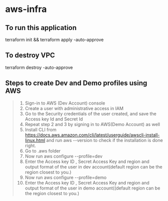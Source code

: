 # aws-infra

## To run this application 
terraform init && terraform apply -auto-approve

## To destroy VPC
terraform destroy -auto-approve

## Steps to create Dev and Demo profiles using AWS
> 1. Sign-in to AWS (Dev Account) console
> 2. Create a user with administrative access in IAM
> 3. Go to the Security credentials of the user created, and save the Access key Id and Secret Id
> 4. Repeat step 2 and 3 by signing in to AWS(Demo Account) as well
> 5. Install CLI from https://docs.aws.amazon.com/cli/latest/userguide/awscli-install-linux.html and run aws --version to check if the installation is done right.
> 6. Go to .aws folder
> 7. Now run aws configure --profile=dev
> 8. Enter the Access key ID , Secret Access Key and region and output format of the user in dev account(default region can be the region closest to you.)
> 9. Now run aws configure --profile=demo
> 10. Enter the Access key ID , Secret Access Key and region and output format of the user in demo account((default region can be the region closest to you.)
